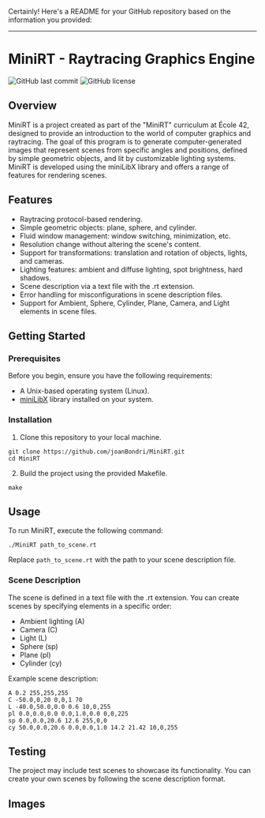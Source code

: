 Certainly! Here's a README for your GitHub repository based on the information you provided:

---

# MiniRT - Raytracing Graphics Engine

![GitHub last commit](https://img.shields.io/github/last-commit/joanBondri/MiniRT)
![GitHub license](https://img.shields.io/github/license/joanBondri/MiniRT)

## Overview

MiniRT is a project created as part of the "MiniRT" curriculum at École 42, designed to provide an introduction to the world of computer graphics and raytracing. The goal of this program is to generate computer-generated images that represent scenes from specific angles and positions, defined by simple geometric objects, and lit by customizable lighting systems. MiniRT is developed using the miniLibX library and offers a range of features for rendering scenes.

## Features

- Raytracing protocol-based rendering.
- Simple geometric objects: plane, sphere, and cylinder.
- Fluid window management: window switching, minimization, etc.
- Resolution change without altering the scene's content.
- Support for transformations: translation and rotation of objects, lights, and cameras.
- Lighting features: ambient and diffuse lighting, spot brightness, hard shadows.
- Scene description via a text file with the .rt extension.
- Error handling for misconfigurations in scene description files.
- Support for Ambient, Sphere, Cylinder, Plane, Camera, and Light elements in scene files.

## Getting Started

### Prerequisites

Before you begin, ensure you have the following requirements:

- A Unix-based operating system (Linux).
- [miniLibX](https://github.com/42Paris/minilibx-linux) library installed on your system.

### Installation

1. Clone this repository to your local machine.

```shell
git clone https://github.com/joanBondri/MiniRT.git
cd MiniRT
```

2. Build the project using the provided Makefile.

```shell
make
```

## Usage

To run MiniRT, execute the following command:

```shell
./MiniRT path_to_scene.rt
```

Replace `path_to_scene.rt` with the path to your scene description file.

### Scene Description

The scene is defined in a text file with the .rt extension. You can create scenes by specifying elements in a specific order:

- Ambient lighting (A)
- Camera (C)
- Light (L)
- Sphere (sp)
- Plane (pl)
- Cylinder (cy)

Example scene description:

```plaintext
A 0.2 255,255,255
C -50.0,0,20 0,0,1 70
L -40.0,50.0,0.0 0.6 10,0,255
pl 0.0,0.0,0.0 0.0,1.0,0.0 0,0,225
sp 0.0,0.0,20.6 12.6 255,0,0
cy 50.0,0.0,20.6 0.0,0.0,1.0 14.2 21.42 10,0,255
```

## Testing

The project may include test scenes to showcase its functionality. You can create your own scenes by following the scene description format.

## Images
